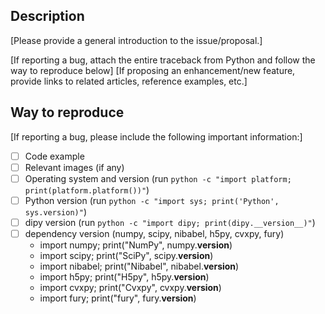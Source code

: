## Description
[Please provide a general introduction to the issue/proposal.]

[If reporting a bug, attach the entire traceback from Python and follow the way to reproduce below]
[If proposing an enhancement/new feature, provide links to related articles, reference examples, etc.]


## Way to reproduce
[If reporting a bug, please include the following important information:]
- [ ] Code example
- [ ] Relevant images (if any)
- [ ] Operating system and version (run `python -c "import platform; print(platform.platform())"`)
- [ ] Python version (run `python -c "import sys; print('Python', sys.version)"`)
- [ ] dipy version (run `python -c "import dipy; print(dipy.__version__)"`)
- [ ] dependency version (numpy, scipy, nibabel, h5py, cvxpy, fury)
    * import numpy; print("NumPy", numpy.__version__)
    * import scipy; print("SciPy", scipy.__version__)
    * import nibabel; print("Nibabel", nibabel.__version__)
    * import h5py; print("H5py", h5py.__version__)
    * import cvxpy; print("Cvxpy", cvxpy.__version__)
    * import fury; print("fury", fury.__version__)
